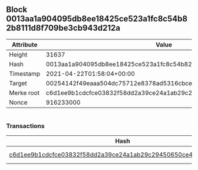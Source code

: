 ## Block 0013aa1a904095db8ee18425ce523a1fc8c54b82b8111d8f709be3cb943d212a

Attribute | Value
--- | ---
Height | 31637
Hash | 0013aa1a904095db8ee18425ce523a1fc8c54b82b8111d8f709be3cb943d212a
Timestamp | 2021-04-22T01:58:04+00:00
Target | 00254142f49eaaa504dc75712e8378ad5316cbcead634704b3734b6271167cc4
Merke root | c6d1ee9b1cdcfce03832f58dd2a39ce24a1ab29c29450650ce403d2ffca8eead
Nonce | 916233000

```

```

### Transactions

Hash | Amount
--- | ---
[c6d1ee9b1cdcfce03832f58dd2a39ce24a1ab29c29450650ce403d2ffca8eead](c6d1ee9b1cdcfce03832f58dd2a39ce24a1ab29c29450650ce403d2ffca8eead.md) | 10.00000000 SKEPTI 

